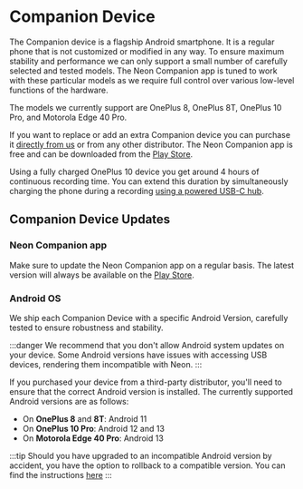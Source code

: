 # Companion Device
The Companion device is a flagship Android smartphone. It is a regular phone that is not customized or modified in any way. To ensure maximum stability and performance we can only support a small number of carefully selected and tested models. The Neon Companion app is tuned to work with these particular models as we require full control over various low-level functions of the hardware. 

The models we currently support are OnePlus 8, OnePlus 8T, OnePlus 10 Pro, and Motorola Edge 40 Pro.

If you want to replace or add an extra Companion device you can purchase it [directly from us](https://pupil-labs.com/products/neon) or from any other distributor. The Neon Companion app is free and can be downloaded from the [Play Store](https://play.google.com/store/apps/details?id=com.pupillabs.neoncomp).

Using a fully charged OnePlus 10 device you get around 4 hours of continuous recording time. You can extend this duration by simultaneously charging the phone during a recording [using a powered USB-C hub](/hardware/using-a-usb-hub/).

## Companion Device Updates

### Neon Companion app
Make sure to update the Neon Companion app on a regular basis. The latest version will always be available on the 
[Play Store](https://play.google.com/store/apps/details?id=com.pupillabs.neoncomp).

### Android OS
We ship each Companion Device with a specific Android Version, carefully tested to ensure robustness and stability.

:::danger
We recommend that you don't allow Android system updates on your device. Some Android versions have issues with accessing 
USB devices, rendering them incompatible with Neon.
:::

If you purchased your device from a third-party distributor, you'll need to ensure that the correct Android version is installed. The currently 
supported Android versions are as follows:
- On **OnePlus 8** and **8T**: Android 11
- On **OnePlus 10 Pro**: Android 12 and 13
- On **Motorola Edge 40 Pro**: Android 13

:::tip
Should you have upgraded to an incompatible Android version by accident, you have the
option to rollback to a compatible version. You can find the instructions
[here](/data-collection/troubleshooting/#i-accidentally-updated-my-companion-device-to-an-incompatible-android-version)
:::
